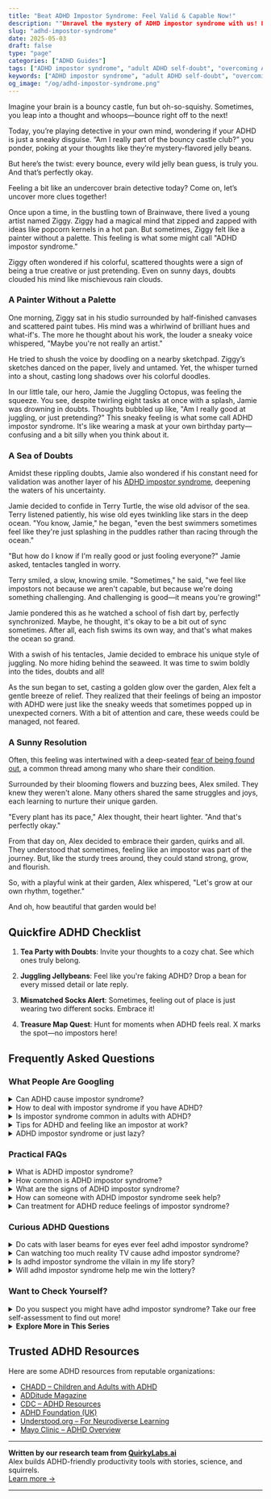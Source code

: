 ```yaml
---
title: "Beat ADHD Impostor Syndrome: Feel Valid & Capable Now!"
description: ""Unravel the mystery of ADHD impostor syndrome with us! Feel seen and uplifted as we bounce through insights that validate and celebrate your unique mind.""
slug: "adhd-impostor-syndrome"
date: 2025-05-03
draft: false
type: "page"
categories: ["ADHD Guides"]
tags: ["ADHD impostor syndrome", "adult ADHD self-doubt", "overcoming ADHD stigma", "ADHD creative challenges", "ADHD self-identity", "managing ADHD emotions", "ADHD validation strategies"]
keywords: ["ADHD impostor syndrome", "adult ADHD self-doubt", "overcoming ADHD stigma", "ADHD creative challenges", "ADHD self-identity", "managing ADHD emotions", "ADHD validation strategies"]
og_image: "/og/adhd-impostor-syndrome.png"
---
```


Imagine your brain is a bouncy castle, fun but oh-so-squishy. Sometimes, you leap into a thought and whoops—bounce right off to the next!

Today, you’re playing detective in your own mind, wondering if your ADHD is just a sneaky disguise. “Am I really part of the bouncy castle club?” you ponder, poking at your thoughts like they’re mystery-flavored jelly beans.

But here’s the twist: every bounce, every wild jelly bean guess, is truly you. And that’s perfectly okay.

Feeling a bit like an undercover brain detective today? Come on, let’s uncover more clues together!

Once upon a time, in the bustling town of Brainwave, there lived a young artist named Ziggy. Ziggy had a magical mind that zipped and zapped with ideas like popcorn kernels in a hot pan. But sometimes, Ziggy felt like a painter without a palette. This feeling is what some might call "ADHD impostor syndrome."

Ziggy often wondered if his colorful, scattered thoughts were a sign of being a true creative or just pretending. Even on sunny days, doubts clouded his mind like mischievous rain clouds.

### A Painter Without a Palette

One morning, Ziggy sat in his studio surrounded by half-finished canvases and scattered paint tubes. His mind was a whirlwind of brilliant hues and what-if's. The more he thought about his work, the louder a sneaky voice whispered, "Maybe you're not really an artist."

He tried to shush the voice by doodling on a nearby sketchpad. Ziggy’s sketches danced on the paper, lively and untamed. Yet, the whisper turned into a shout, casting long shadows over his colorful doodles.

In our little tale, our hero, Jamie the Juggling Octopus, was feeling the squeeze. You see, despite twirling eight tasks at once with a splash, Jamie was drowning in doubts. Thoughts bubbled up like, "Am I really good at juggling, or just pretending?" This sneaky feeling is what some call ADHD impostor syndrome. It's like wearing a mask at your own birthday party—confusing and a bit silly when you think about it.

### A Sea of Doubts

Amidst these rippling doubts, Jamie also wondered if his constant need for validation was another layer of his [ADHD impostor syndrome](/pages/adhd-validation-hunger/), deepening the waters of his uncertainty.

Jamie decided to confide in Terry Turtle, the wise old advisor of the sea. Terry listened patiently, his wise old eyes twinkling like stars in the deep ocean. "You know, Jamie," he began, "even the best swimmers sometimes feel like they're just splashing in the puddles rather than racing through the ocean."

"But how do I know if I'm really good or just fooling everyone?" Jamie asked, tentacles tangled in worry.

Terry smiled, a slow, knowing smile. "Sometimes," he said, "we feel like impostors not because we aren't capable, but because we're doing something challenging. And challenging is good—it means you're growing!"

Jamie pondered this as he watched a school of fish dart by, perfectly synchronized. Maybe, he thought, it's okay to be a bit out of sync sometimes. After all, each fish swims its own way, and that's what makes the ocean so grand.

With a swish of his tentacles, Jamie decided to embrace his unique style of juggling. No more hiding behind the seaweed. It was time to swim boldly into the tides, doubts and all!

As the sun began to set, casting a golden glow over the garden, Alex felt a gentle breeze of relief. They realized that their feelings of being an impostor with ADHD were just like the sneaky weeds that sometimes popped up in unexpected corners. With a bit of attention and care, these weeds could be managed, not feared.

### A Sunny Resolution

Often, this feeling was intertwined with a deep-seated [fear of being found out](/pages/adhd-fear-of-being-found-out), a common thread among many who share their condition.

Surrounded by their blooming flowers and buzzing bees, Alex smiled. They knew they weren't alone. Many others shared the same struggles and joys, each learning to nurture their unique garden.

"Every plant has its pace," Alex thought, their heart lighter. "And that's perfectly okay."

From that day on, Alex decided to embrace their garden, quirks and all. They understood that sometimes, feeling like an impostor was part of the journey. But, like the sturdy trees around, they could stand strong, grow, and flourish.

So, with a playful wink at their garden, Alex whispered, "Let's grow at our own rhythm, together."

And oh, how beautiful that garden would be!

## Quickfire ADHD Checklist

1. **Tea Party with Doubts**: Invite your thoughts to a cozy chat. See which ones truly belong.

2. **Juggling Jellybeans**: Feel like you're faking ADHD? Drop a bean for every missed detail or late reply.

3. **Mismatched Socks Alert**: Sometimes, feeling out of place is just wearing two different socks. Embrace it!

4. **Treasure Map Quest**: Hunt for moments when ADHD feels real. X marks the spot—no impostors here!

## Frequently Asked Questions



### What People Are Googling

<details><summary>Can ADHD cause impostor syndrome?</summary><p>Absolutely, many people with ADHD experience feelings of impostor syndrome. Because ADHD can make it challenging to consistently meet expectations, you might find yourself doubting your abilities or feeling like a fraud, especially when you accomplish something great. It's really important to remember that these feelings are quite common and don't reflect your true capabilities or worth. Celebrating your achievements and reminding yourself of your unique strengths can be a cozy little way to combat those impostor feelings.</p></details>
<details><summary>How to deal with impostor syndrome if you have ADHD?</summary><p>Dealing with impostor syndrome when you have ADHD can feel like navigating a tricky maze, but remember, you're not alone in this. A helpful start is to acknowledge and write down your achievements, no matter how small they seem. This practice can serve as a tangible reminder of your capabilities when doubts creep in. Additionally, try to connect with others who understand the journey of ADHD; sharing experiences can significantly lighten the emotional load and help validate your feelings. Remember, every step forward is a win, and you deserve to recognize your own progress and strengths.</p></details>
<details><summary>Is impostor syndrome common in adults with ADHD?</summary><p>Yes, indeed, impostor syndrome is quite common among adults with ADHD. This feeling of doubting your accomplishments and fearing being exposed as a "fraud" can often stem from the challenges ADHD presents, such as inconsistent performance and struggles with focus. Remember, your struggles don't define your capabilities or invalidate your successes. It's like a sneaky mind trick where your brain doesn't always recognize or celebrate your achievements, so be sure to remind yourself of the reality of your hard work and talents.</p></details>
<details><summary>Tips for ADHD and feeling like an impostor at work?</summary><p>Absolutely, feeling like an impostor is surprisingly common, especially when you're juggling ADHD at work. One helpful tip is to keep a 'success journal' where you jot down all your accomplishments, big or small, each day or week. This can be a tangible reminder of your capabilities and contributions when doubts creep in. Also, try to surround yourself with supportive colleagues who understand your strengths and working style. They can be a fantastic source of positive reinforcement and remind you of the unique value you bring to your team.</p></details>
<details><summary>ADHD impostor syndrome or just lazy?</summary><p>You're definitely not alone in feeling this way, and it's common to question whether it's ADHD impostor syndrome or just laziness. The truth is, ADHD can make it incredibly challenging to start and finish tasks, which might wrongly be perceived as laziness. It's really about understanding that your brain works differently, and what might seem like a simple task can actually be a big mountain to climb. Be kind to yourself, and try to recognize that what you're experiencing is a valid part of ADHD, not a personal failing.</p></details>



### Practical FAQs

<details><summary>What is ADHD impostor syndrome?</summary><p>ADHD impostor syndrome is a common feeling among many who live with ADHD, where you might doubt your achievements and worry that others will discover you as a "fraud". This often stems from the challenges of managing ADHD symptoms, which can make successes feel less deserved, despite your hard work and talents. It’s like having a little voice that undermines your confidence, questioning your capabilities. Remember, it's perfectly okay to have these feelings, and acknowledging them is a brave first step toward overcoming these doubts and embracing your true accomplishments!</p></details>
<details><summary>How common is ADHD impostor syndrome?</summary><p>ADHD impostor syndrome is surprisingly common, and you're definitely not alone if you're feeling this way. Many people with ADHD struggle with feelings that they don't truly have the disorder or that their challenges aren't legitimate, especially when they compare themselves to others. This can be compounded by the fluctuating nature of ADHD symptoms, which might make you feel like an impostor on your better days. Remember, ADHD manifests uniquely in each individual, so your experiences are valid, even if they differ from someone else's.</p></details>
<details><summary>What are the signs of ADHD impostor syndrome?</summary><p>Absolutely, this is a great question to explore! ADHD impostor syndrome often feels like doubting your own experiences and symptoms, even if you've been diagnosed with ADHD. You might catch yourself thinking you're just lazy or not trying hard enough, especially when you compare yourself to others. It’s really common to overlook the struggles and successes that are unique to ADHD, so be gentle with yourself and remember, your experiences are valid and real.</p></details>
<details><summary>How can someone with ADHD impostor syndrome seek help?</summary><p>Oh, feeling like an impostor is really tough, especially when you're juggling ADHD. First off, know that you're not alone in these feelings, and it’s really brave to reach out for help. A great step is to talk with a therapist or counselor who understands ADHD; they can help you sort through these feelings and offer strategies tailored just for you. Also, consider joining a support group where you can connect with others who really get what you’re going through. It’s like having a cozy little community where everyone supports each other.</p></details>
<details><summary>Can treatment for ADHD reduce feelings of impostor syndrome?</summary><p>Absolutely, exploring treatment options for ADHD can indeed help in reducing feelings of impostor syndrome. When your ADHD is managed effectively, it can be easier to see your achievements and talents more clearly, rather than attributing them to just luck or external factors. Treatment often improves focus, organization, and self-esteem, which can diminish the self-doubt at the heart of impostor syndrome. Remember, it's a journey of small steps, and each step forward is a victory in understanding and valuing your true self.</p></details>



### Curious ADHD Questions

<details><summary>Do cats with laser beams for eyes ever feel adhd impostor syndrome?</summary><p>What a fun and imaginative question! While it's quite whimsical to think of cats roaming around with laser-beaming eyes, it's a bit outside the realm of our everyday reality, isn't it? However, when it comes to feelings like impostor syndrome, that's something very human and is particularly common among folks with ADHD. If ever you're feeling a bit like an impostor yourself, just remember, it's a normal feeling, and you're definitely not alone in those thoughts!</p></details>
<details><summary>Can watching too much reality TV cause adhd impostor syndrome?</summary><p>Absolutely, it's quite understandable to feel that way! Reality TV often showcases extreme behaviors and personalities, which might lead you to question your own experiences with ADHD, especially if they don't seem as dramatic. Remember, though, that TV is designed to entertain and captivate, and often does not represent the full spectrum of real-life experiences, including those with ADHD. It’s important to trust your own journey and experiences, or discuss them with a professional who can provide personalized insights.</p></details>
<details><summary>Is adhd impostor syndrome the villain in my life story?</summary><p>Absolutely, feeling like an impostor can really feel like a villain in your story, especially when you're juggling ADHD. It's common to doubt your achievements and feel like you're not quite measuring up, but remember, your story is unique and full of potential. ADHD can bring challenges, sure, but it also comes with a set of superpowers like creativity, resilience, and the ability to think outside the box. Embracing all parts of your journey, including battling that pesky impostor syndrome, adds depth and character to your personal narrative. Keep going; you're doing more right than you realize!</p></details>
<details><summary>Will adhd impostor syndrome help me win the lottery?</summary><p>Oh, what a creative thought! While ADHD and feelings of impostor syndrome are quite real experiences, they don't quite have the magic to increase your chances of winning the lottery, as that's all down to luck. However, dealing with ADHD and impostor syndrome can definitely help you develop resilience and unique problem-solving skills that are valuable in everyday life. So while they might not lead to a lottery win, they certainly can help you become a winner in many other aspects of life!</p></details>



### Want to Check Yourself?

<details><summary>Do you suspect you might have adhd impostor syndrome? Take our free self-assessment to find out more!</summary><p>Oh, wondering whether it's really ADHD or just impostor syndrome can definitely stir up a mix of feelings! It’s completely normal to question your experiences and how they align with ADHD. Taking a self-assessment can be a gentle and insightful step towards understanding your behaviors and feelings more clearly. Why not give it a try? It’s just a tool to help guide you on your journey of self-discovery.</p></details>

<script type="application/ld+json">
{
  "@context": "https://schema.org",
  "@type": "FAQPage",
  "mainEntity": [
    {
      "@type": "Question",
      "name": "Can ADHD cause impostor syndrome?",
      "acceptedAnswer": {
        "@type": "Answer",
        "text": "Absolutely, many people with ADHD experience feelings of impostor syndrome. Because ADHD can make it challenging to consistently meet expectations, you might find yourself doubting your abilities or feeling like a fraud, especially when you accomplish something great. It's really important to remember that these feelings are quite common and don't reflect your true capabilities or worth. Celebrating your achievements and reminding yourself of your unique strengths can be a cozy little way to combat those impostor feelings."
      }
    },
    {
      "@type": "Question",
      "name": "How to deal with impostor syndrome if you have ADHD?",
      "acceptedAnswer": {
        "@type": "Answer",
        "text": "Dealing with impostor syndrome when you have ADHD can feel like navigating a tricky maze, but remember, you're not alone in this. A helpful start is to acknowledge and write down your achievements, no matter how small they seem. This practice can serve as a tangible reminder of your capabilities when doubts creep in. Additionally, try to connect with others who understand the journey of ADHD; sharing experiences can significantly lighten the emotional load and help validate your feelings. Remember, every step forward is a win, and you deserve to recognize your own progress and strengths."
      }
    },
    {
      "@type": "Question",
      "name": "Is impostor syndrome common in adults with ADHD?",
      "acceptedAnswer": {
        "@type": "Answer",
        "text": "Yes, indeed, impostor syndrome is quite common among adults with ADHD. This feeling of doubting your accomplishments and fearing being exposed as a \"fraud\" can often stem from the challenges ADHD presents, such as inconsistent performance and struggles with focus. Remember, your struggles don't define your capabilities or invalidate your successes. It's like a sneaky mind trick where your brain doesn't always recognize or celebrate your achievements, so be sure to remind yourself of the reality of your hard work and talents."
      }
    },
    {
      "@type": "Question",
      "name": "Tips for ADHD and feeling like an impostor at work?",
      "acceptedAnswer": {
        "@type": "Answer",
        "text": "Absolutely, feeling like an impostor is surprisingly common, especially when you're juggling ADHD at work. One helpful tip is to keep a 'success journal' where you jot down all your accomplishments, big or small, each day or week. This can be a tangible reminder of your capabilities and contributions when doubts creep in. Also, try to surround yourself with supportive colleagues who understand your strengths and working style. They can be a fantastic source of positive reinforcement and remind you of the unique value you bring to your team."
      }
    },
    {
      "@type": "Question",
      "name": "ADHD impostor syndrome or just lazy?",
      "acceptedAnswer": {
        "@type": "Answer",
        "text": "You're definitely not alone in feeling this way, and it's common to question whether it's ADHD impostor syndrome or just laziness. The truth is, ADHD can make it incredibly challenging to start and finish tasks, which might wrongly be perceived as laziness. It's really about understanding that your brain works differently, and what might seem like a simple task can actually be a big mountain to climb. Be kind to yourself, and try to recognize that what you're experiencing is a valid part of ADHD, not a personal failing."
      }
    }
  ]
}
</script>
<script type="application/ld+json">
{
  "@context": "https://schema.org",
  "@type": "Article",
  "author": {
    "@type": "Person",
    "name": "QuirkyLabs",
    "url": "https://quirkylabs.ai/about"
  },
  "headline": "\"Beat ADHD Impostor Syndrome: Feel Valid & Capable Now!\"",
  "mainEntityOfPage": "https://blog.quirkylabs.ai/pages/adhd-impostor-syndrome/",
  "datePublished": "2025-05-03"
}
</script>
<script type="application/ld+json">
{
  "@context": "https://schema.org",
  "@type": "BreadcrumbList",
  "itemListElement": [
    {
      "@type": "ListItem",
      "position": 1,
      "name": "Home",
      "item": "https://quirkylabs.ai/"
    },
    {
      "@type": "ListItem",
      "position": 2,
      "name": "Blog",
      "item": "https://blog.quirkylabs.ai/"
    },
    {
      "@type": "ListItem",
      "position": 3,
      "name": "\"Beat ADHD Impostor Syndrome: Feel Valid & Capable Now!\"",
      "item": "https://blog.quirkylabs.ai/pages/adhd-impostor-syndrome/"
    }
  ]
}
</script>

<details>
<summary><strong>Explore More in This Series</strong></summary>

- [Adhd Emotional Collapse](/pages/adhd-emotional-collapse/)
- [Adhd Hide Your Struggles](/pages/adhd-hide-your-struggles/)
- [Adhd Fear Of Being Found Out](/pages/adhd-fear-of-being-found-out/)
- [Adhd Self Sabotage](/pages/adhd-self-sabotage/)
- [Adhd Fake Success](/pages/adhd-fake-success/)
- [Adhd Overcompensating](/pages/adhd-overcompensating/)
- [Adhd Doing Too Much](/pages/adhd-doing-too-much/)
- [Adhd Why Success Feels Fake](/pages/adhd-why-success-feels-fake/)
</details>



## Trusted ADHD Resources

Here are some ADHD resources from reputable organizations:

- [CHADD – Children and Adults with ADHD](https://chadd.org)
- [ADDitude Magazine](https://www.additudemag.com)
- [CDC – ADHD Resources](https://www.cdc.gov/ncbddd/adhd)
- [ADHD Foundation (UK)](https://www.adhdfoundation.org.uk)
- [Understood.org – For Neurodiverse Learning](https://www.understood.org)
- [Mayo Clinic – ADHD Overview](https://www.mayoclinic.org/diseases-conditions/adhd)


---

**Written by our research team from [QuirkyLabs.ai](https://quirkylabs.ai)**  
Alex builds ADHD-friendly productivity tools with stories, science, and squirrels.  
[Learn more →](https://quirkylabs.ai)

---